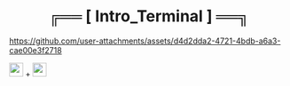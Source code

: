 <div align="center">

<h1> ╔══ [ Intro_Terminal ] ══╗  </h1>
</div>

https://github.com/user-attachments/assets/d4d2dda2-4721-4bdb-a6a3-cae00e3f2718

<img height="25" src="https://user-images.githubusercontent.com/25181517/192108889-232b3431-a585-4b36-a62d-9078bd3641d9.png"> + <img height="25" src="https://user-images.githubusercontent.com/25181517/186884156-e63da389-f3e1-4dca-a6c1-d76e886ba22a.png">
